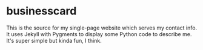 businesscard
============

This is the source for my single-page website which serves my contact info. It uses Jekyll with Pygments to display some
Python code to describe me. It's super simple but kinda fun, I think.
